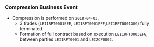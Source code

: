 ### Compression Business Event

- Compression is performed on `2018-04-03`.
  - 3 trades (`LEI1RPT0001EEE`, `LEI1RPT0001FFF`,`LEI1RPT0001GGG`) fully terminated.
  - Formation of full contract based on execution `LEI1RPT0003EFG`, between parties `LEI1RPT0001` and `LEI2CP0002`.